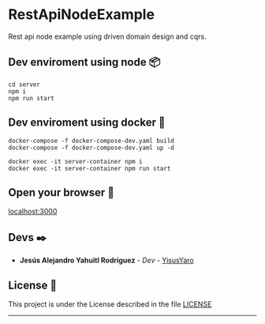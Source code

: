 # RestApiNodeExample

Rest api node example using driven domain design and cqrs.

## Dev enviroment using node 📦

```
cd server
npm i
npm run start
```

## Dev enviroment using docker 🐋

```
docker-compose -f docker-compose-dev.yaml build
docker-compose -f docker-compose-dev.yaml up -d

docker exec -it server-container npm i
docker exec -it server-container npm run start
```

## Open your browser 🚀

[localhost:3000](http://localhost:3000)

## Devs ✒️

* **Jesús Alejandro Yahuitl Rodríguez** - *Dev* - [YisusYaro](https://github.com/YisusYaro/)


## License 📄

This project is under the License described in the file [LICENSE](LICENSE)

---